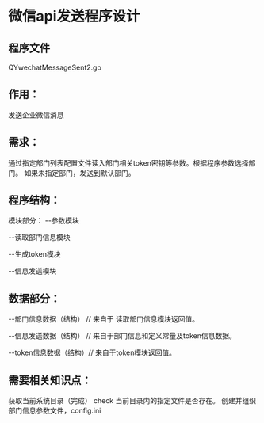 # 微信api发送程序设计

## 程序文件
QYwechatMessageSent2.go
## 作用：
发送企业微信消息
## 需求：
通过指定部门列表配置文件读入部门相关token密钥等参数。根据程序参数选择部门。
如果未指定部门，发送到默认部门。

## 程序结构：

模块部分：
--参数模块

--读取部门信息模块

--生成token模块

--信息发送模块



## 数据部分：

--部门信息数据（结构） // 来自于 读取部门信息模块返回值。  

--信息发送数据（结构） // 来自于部门信息和定义常量及token信息数据。  

--token信息数据（结构）// 来自于token模块返回值。  




## 需要相关知识点：
获取当前系统目录（完成）
check 当前目录内的指定文件是否存在。
创建并组织部门信息参数文件，config.ini

